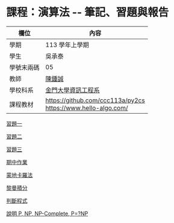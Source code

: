 # 課程：演算法 -- 筆記、習題與報告

欄位 | 內容
-----|--------
學期 | 113 學年上學期
學生 |  吳承泰
學號末兩碼 | 05
教師 | [陳鍾誠](https://www.nqu.edu.tw/educsie/index.php?act=blog&code=list&ids=4)
學校科系 | [金門大學資訊工程系](https://www.nqu.edu.tw/educsie/index.php)
課程教材 | https://github.com/ccc113a/py2cs <br/> https://www.hello-algo.com/

[習題一](https://github.com/tom71012/_alg113/blob/main/power.py)

[習題二](https://github.com/tom71012/_alg113/blob/main/myPermutation.py)

[習題三](https://github.com/tom71012/_alg113/blob/main/fxy.jpg)

[期中作業](https://github.com/tom71012/_alg113/blob/main/ray.md)

[蒙地卡羅法](https://github.com/tom71012/_alg113/blob/main/monte_carlo.py)

[黎曼積分](https://github.com/tom71012/_alg113/blob/main/riemann.py)

[判斷程式](https://github.com/tom71012/_alg113/blob/main/will_program_halt.py)

[說明 P, NP, NP-Complete, P=?NP](https://github.com/tom71012/_alg113/blob/main/pnp.md)



